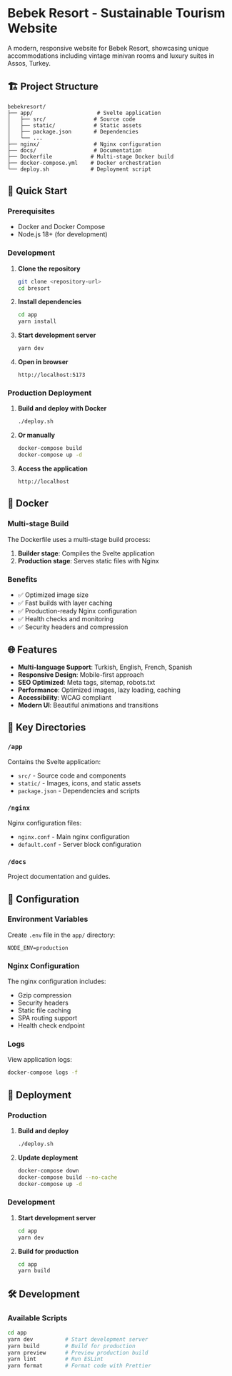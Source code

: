 # Bebek Resort - Sustainable Tourism Website

A modern, responsive website for Bebek Resort, showcasing unique accommodations including vintage minivan rooms and luxury suites in Assos, Turkey.

## 🏗️ Project Structure

```
bebekresort/
├── app/                    # Svelte application
│   ├── src/               # Source code
│   ├── static/            # Static assets
│   ├── package.json       # Dependencies
│   └── ...
├── nginx/                 # Nginx configuration
├── docs/                  # Documentation
├── Dockerfile            # Multi-stage Docker build
├── docker-compose.yml    # Docker orchestration
└── deploy.sh             # Deployment script
```

## 🚀 Quick Start

### Prerequisites

- Docker and Docker Compose
- Node.js 18+ (for development)

### Development

1. **Clone the repository**
   ```bash
   git clone <repository-url>
   cd bresort
   ```

2. **Install dependencies**
   ```bash
   cd app
   yarn install
   ```

3. **Start development server**
   ```bash
   yarn dev
   ```

4. **Open in browser**
   ```
   http://localhost:5173
   ```

### Production Deployment

1. **Build and deploy with Docker**
   ```bash
   ./deploy.sh
   ```

2. **Or manually**
   ```bash
   docker-compose build
   docker-compose up -d
   ```

3. **Access the application**
   ```
   http://localhost
   ```

## 🐳 Docker

### Multi-stage Build

The Dockerfile uses a multi-stage build process:

1. **Builder stage**: Compiles the Svelte application
2. **Production stage**: Serves static files with Nginx

### Benefits

- ✅ Optimized image size
- ✅ Fast builds with layer caching
- ✅ Production-ready Nginx configuration
- ✅ Health checks and monitoring
- ✅ Security headers and compression

## 🌐 Features

- **Multi-language Support**: Turkish, English, French, Spanish
- **Responsive Design**: Mobile-first approach
- **SEO Optimized**: Meta tags, sitemap, robots.txt
- **Performance**: Optimized images, lazy loading, caching
- **Accessibility**: WCAG compliant
- **Modern UI**: Beautiful animations and transitions

## 📁 Key Directories

### `/app`
Contains the Svelte application:
- `src/` - Source code and components
- `static/` - Images, icons, and static assets
- `package.json` - Dependencies and scripts

### `/nginx`
Nginx configuration files:
- `nginx.conf` - Main nginx configuration
- `default.conf` - Server block configuration

### `/docs`
Project documentation and guides.

## 🔧 Configuration

### Environment Variables

Create `.env` file in the `app/` directory:

```env
NODE_ENV=production
```

### Nginx Configuration

The nginx configuration includes:
- Gzip compression
- Security headers
- Static file caching
- SPA routing support
- Health check endpoint

### Logs

View application logs:
```bash
docker-compose logs -f
```

## 🚀 Deployment

### Production

1. **Build and deploy**
   ```bash
   ./deploy.sh
   ```

2. **Update deployment**
   ```bash
   docker-compose down
   docker-compose build --no-cache
   docker-compose up -d
   ```

### Development

1. **Start development server**
   ```bash
   cd app
   yarn dev
   ```

2. **Build for production**
   ```bash
   cd app
   yarn build
   ```

## 🛠️ Development

### Available Scripts

```bash
cd app
yarn dev          # Start development server
yarn build        # Build for production
yarn preview      # Preview production build
yarn lint         # Run ESLint
yarn format       # Format code with Prettier
```

